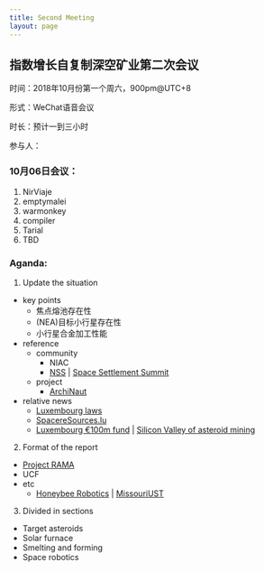 ```yaml
---
title: Second Meeting 
layout: page
---
```


## 指数增长自复制深空矿业第二次会议

时间：2018年10月份第一个周六，900pm@UTC+8

形式：WeChat语音会议

时长：预计一到三小时

参与人：

### 10月06日会议：
1. NirViaje
2. emptymalei
3. warmonkey
4. compiler
5. Tarial
6. TBD

### Aganda:

1. Update the situation
  * key points
    * 焦点熔池存在性
    * (NEA)目标小行星存在性
    * 小行星合金加工性能
  * reference
    * community
      * NIAC
      * [NSS](https://nss.org/) | [Space Settlement Summit](http://spacesettlementsummit.nss.org/)
    * project
      * [ArchiNaut](https://madeinspace.us/archinaut)
  * relative news
    * [Luxembourg laws](https://www.ft.com/content/af15f0e4-707a-11e7-93ff-99f383b09ff9)
    * [SpacereSources.lu](https://spaceresources.public.lu/en.html)
    * [Luxembourg €100m fund](https://www.ft.com/content/76f3c180-b5e5-11e8-bbc3-ccd7de085ffe) | [Silicon Valley of asteroid mining](https://www.cnbc.com/2018/04/16/luxembourg-vies-to-become-the-silicon-valley-of-asteroid-mining.html)
2. Format of the report
  * [Project RAMA](https://static1.squarespace.com/static/56d9b0528259b560ad38cde1/t/58c1758a15d5db4620fbffdb/1490211480317/Project+RAMA+NIAC+Phase+I+Final+Report.pdf)
  * UCF
  * etc
    * [Honeybee Robotics](https://www.lpi.usra.edu/sbag/meetings/jan2017/presentations/Zacny.pdf) | [MissouriUST](http://ssi.org/2010/SM14_presentations/101030_SSI_Blair-Gertsch.pdf)
3. Divided in sections
  * Target asteroids
  * Solar furnace
  * Smelting and forming
  * Space robotics
